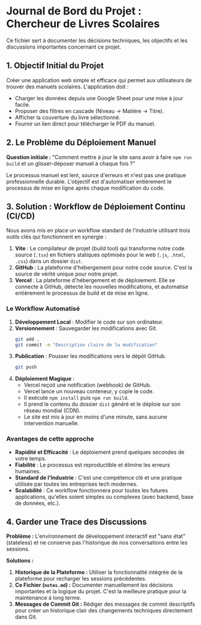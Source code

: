 # Journal de Bord du Projet : Chercheur de Livres Scolaires

Ce fichier sert à documenter les décisions techniques, les objectifs et les discussions importantes concernant ce projet.

## 1. Objectif Initial du Projet

Créer une application web simple et efficace qui permet aux utilisateurs de trouver des manuels scolaires. L'application doit :
- Charger les données depuis une Google Sheet pour une mise à jour facile.
- Proposer des filtres en cascade (Niveau -> Matière -> Titre).
- Afficher la couverture du livre sélectionné.
- Fournir un lien direct pour télécharger le PDF du manuel.

## 2. Le Problème du Déploiement Manuel

**Question initiale :** "Comment mettre à jour le site sans avoir à faire `npm run build` et un glisser-déposer manuel à chaque fois ?"

Le processus manuel est lent, source d'erreurs et n'est pas une pratique professionnelle durable. L'objectif est d'automatiser entièrement le processus de mise en ligne après chaque modification du code.

## 3. Solution : Workflow de Déploiement Continu (CI/CD)

Nous avons mis en place un workflow standard de l'industrie utilisant trois outils clés qui fonctionnent en synergie :

1.  **Vite** : Le compilateur de projet (build tool) qui transforme notre code source (`.tsx`) en fichiers statiques optimisés pour le web (`.js`, `.html`, `.css`) dans un dossier `dist`.
2.  **GitHub** : La plateforme d'hébergement pour notre code source. C'est la source de vérité unique pour notre projet.
3.  **Vercel** : La plateforme d'hébergement et de déploiement. Elle se connecte à GitHub, détecte les nouvelles modifications, et automatise entièrement le processus de build et de mise en ligne.

### Le Workflow Automatisé

1.  **Développement Local** : Modifier le code sur son ordinateur.
2.  **Versionnement** : Sauvegarder les modifications avec Git.
    ```bash
    git add .
    git commit -m "Description claire de la modification"
    ```
3.  **Publication** : Pousser les modifications vers le dépôt GitHub.
    ```bash
    git push
    ```
4.  **Déploiement Magique** :
    - Vercel reçoit une notification (webhook) de GitHub.
    - Vercel lance un nouveau conteneur, y copie le code.
    - Il exécute `npm install` puis `npm run build`.
    - Il prend le contenu du dossier `dist` généré et le déploie sur son réseau mondial (CDN).
    - Le site est mis à jour en moins d'une minute, sans aucune intervention manuelle.

### Avantages de cette approche

- **Rapidité et Efficacité** : Le déploiement prend quelques secondes de votre temps.
- **Fiabilité** : Le processus est reproductible et élimine les erreurs humaines.
- **Standard de l'Industrie** : C'est une compétence clé et une pratique utilisée par toutes les entreprises tech modernes.
- **Scalabilité** : Ce workflow fonctionnera pour toutes les futures applications, qu'elles soient simples ou complexes (avec backend, base de données, etc.).

## 4. Garder une Trace des Discussions

**Problème :** L'environnement de développement interactif est "sans état" (stateless) et ne conserve pas l'historique de nos conversations entre les sessions.

**Solutions :**
1.  **Historique de la Plateforme :** Utiliser la fonctionnalité intégrée de la plateforme pour recharger les sessions précédentes.
2.  **Ce Fichier (`notes.md`) :** Documenter manuellement les décisions importantes et la logique du projet. C'est la meilleure pratique pour la maintenance à long terme.
3.  **Messages de Commit Git :** Rédiger des messages de commit descriptifs pour créer un historique clair des changements techniques directement dans Git.

